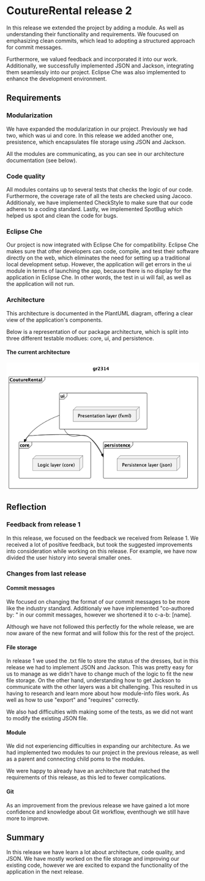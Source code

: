 # CoutureRental release 2

In this release we extended the project by adding a module. As well as understanding their functionality and requirements. We foucused on emphasizing clean commits, which lead to adopting a structured approach for commit messages.

Furthermore, we valued feedback and incorporated it into our work. Additionally, we successfully implemented JSON and Jackson, integrating them seamlessly into our project. Eclipse Che was also implemented to enhance the development environment.

## Requirements

### Modularization

We have expanded the modularization in our project. Previously we had two, which was ui and core. In this release we added another one, presistence, which encapsulates file storage using JSON and Jackson.

All the modules are communicating, as you can see in our architecture documentation (see below).

### Code quality

All modules contains up to several tests that checks the logic of our code. Furthermore, the coverage rate of all the tests are checked using Jacoco. Additionaly, we have implemented CheckStyle to make sure that our code adheres to a coding standard. Lastly, we implemented SpotBug which helped us spot and clean the code for bugs.

### Eclipse Che

Our project is now integrated with Eclipse Che for compatibility. Eclipse Che makes sure that other developers can code, compile, and test their software directly on the web, which eliminates the need for setting up a traditional local development setup.
However, the application will get errors in the ui module in terms of launching the app, because there is no display for the application in Eclipse Che. In other words, the test in ui will fail, as well as the application will not run. 

### Architecture

This architecture is documented in the PlantUML diagram, offering a clear view of the application's components.

Below is a representation of our package architecture, which is split into three different testable modlues: core, ui, and persistence.

#### The current architecture

![CoutureRental Architecture](/CoutureRental/ui/src/main/resources/pictures/packageDiagram.png)

## Reflection

### Feedback from release 1

In this release, we focused on the feedback we received from Release 1. We received a lot of positive feedback, but took the suggested improvements into consideration while working on this release. For example, we have now divided the user history into several smaller ones.

### Changes from last release

#### Commit messages

We focused on changing the format of our commit messages to be more like the industry standard. Additionaly we have implemented "co-authored by: " in our commit messages, however we shortened it to c-a-b: [name].

Although we have not followed this perfectly for the whole release, we are now aware of the new format and will follow this for the rest of the project.

#### File storage

In release 1 we used the .txt file to store the status of the dresses, but in this release we had to implement JSON and Jackson. This was pretty easy for us to manage as we didn't have to change much of the logic to fit the new file storage. On the other hand, understanding how to get Jackson to communicate with the other layers was a bit challenging. This resulted in us having to research and learn more about how module-info files work. As well as how to use "export" and "requires" correctly.

We also had difficulties with making some of the tests, as we did not want to modify the existing JSON file.


#### Module

We did not experiencing difficulties in expanding our architecture. As we had implemented two modules to our project in the previous release, as well as a parent and connecting child poms to the modules.

We were happy to already have an architecture that matched the requirements of this release, as this led to fewer complications.

#### Git

As an improvement from the previous release we have gained a lot more confidence and knowledge about Git workflow, eventhough we still have more to improve.

## Summary

In this release we have learn a lot about architecture, code quality, and JSON. We have mostly worked on the file storage and improving our existing code, however we are excited to expand the functionality of the application in the next release.
